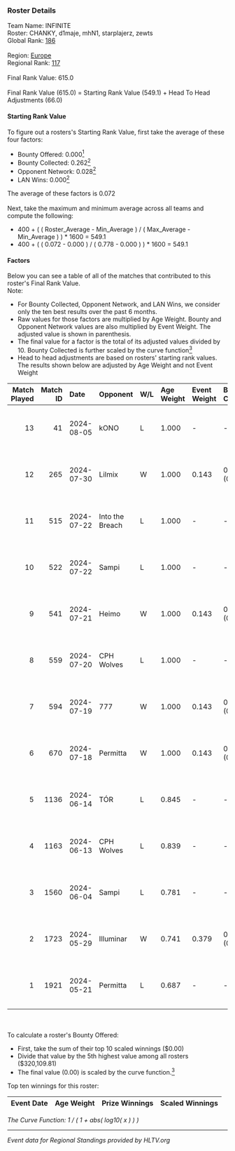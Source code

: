 ### Roster Details<br />
Team Name: INFINITE<br />
Roster: CHANKY, d1maje, mhN1, starplajerz, zewts<br />
Global Rank: [186](../standings_global.md)<br />
<br />
Region: [Europe]( ../standings_europe.md)<br />
Regional Rank: [117]( ../standings_europe.md)<br />
<br />
Final Rank Value:  615.0<br />
<br />
Final Rank Value (615.0) = Starting Rank Value (549.1) + Head To Head Adjustments (66.0)<br />

#### Starting Rank Value<br />
To figure out a rosters's Starting Rank Value, first take the average of these four factors:<br />
- Bounty Offered: 0.000[<sup>1</sup>](#table2)
- Bounty Collected: 0.262[<sup>2</sup>](#table1)
- Opponent Network: 0.028[<sup>2</sup>](#table1)
- LAN Wins: 0.000[<sup>2</sup>](#table1)

The average of these factors is 0.072<br />
<br />
Next, take the maximum and minimum average across all teams and compute the following:<br />
- 400 + ( ( Roster_Average - Min_Average ) / ( Max_Average - Min_Average ) ) * 1600 = 549.1
- 400 + ( ( 0.072 - 0.000 ) / ( 0.778 - 0.000 ) ) * 1600 = 549.1


#### Factors<br />
Below you can see a table of all of the matches that contributed to this roster's Final Rank Value.<br />
Note:<br />

- For Bounty Collected, Opponent Network, and LAN Wins, we consider only the ten best results over the past 6 months.
- Raw values for those factors are multiplied by Age Weight. Bounty and Opponent Network values are also multiplied by Event Weight. The adjusted value is shown in parenthesis.
- The final value for a factor is the total of its adjusted values divided by 10. Bounty Collected is further scaled by the curve function[<sup>3</sup>](#curveFunction)
- Head to head adjustments are based on rosters' starting rank values. The results shown below are adjusted by Age Weight and not Event Weight
<span id="table1"></span><br />


| Match Played | Match ID | Date       | Opponent        | W/L | Age Weight | Event Weight | Bounty Collected | Opponent Network | LAN Wins  | H2H Adj. | Roster                                   |
| -: | -: | :- | :- | :- | :- | :- | :- | :- | :- | -: | :- |
|           13 |       41 | 2024-08-05 | kONO            | L   | 1.000      | -            | -                | -                | -         |    -7.05 | CHANKY, d1maje, mhN1, starplajerz, zewts |
|           12 |      265 | 2024-07-30 | Lilmix          | W   | 1.000      | 0.143        | 0.023 (0.003)    | 0.095 (0.014)    | 0 (0.000) |    25.18 | CHANKY, d1maje, mhN1, starplajerz, zewts |
|           11 |      515 | 2024-07-22 | Into the Breach | L   | 1.000      | -            | -                | -                | -         |   -11.75 | CHANKY, d1maje, mhN1, starplajerz, zewts |
|           10 |      522 | 2024-07-22 | Sampi           | L   | 1.000      | -            | -                | -                | -         |    -5.18 | CHANKY, d1maje, mhN1, starplajerz, zewts |
|            9 |      541 | 2024-07-21 | Heimo           | W   | 1.000      | 0.143        | 0.006 (0.001)    | 0.103 (0.015)    | 0 (0.000) |    17.81 | CHANKY, d1maje, mhN1, starplajerz, zewts |
|            8 |      559 | 2024-07-20 | CPH Wolves      | L   | 1.000      | -            | -                | -                | -         |    -6.28 | CHANKY, d1maje, mhN1, starplajerz, zewts |
|            7 |      594 | 2024-07-19 | 777             | W   | 1.000      | 0.143        | 0.015 (0.002)    | 0.173 (0.025)    | 0 (0.000) |    20.20 | CHANKY, d1maje, mhN1, starplajerz, zewts |
|            6 |      670 | 2024-07-18 | Permitta        | W   | 1.000      | 0.143        | 0.039 (0.006)    | 0.919 (0.131)    | 0 (0.000) |    27.99 | CHANKY, d1maje, mhN1, starplajerz, zewts |
|            5 |     1136 | 2024-06-14 | TÓR             | L   | 0.845      | -            | -                | -                | -         |    -3.37 | CHANKY, d1maje, mhN1, starplajerz, zewts |
|            4 |     1163 | 2024-06-13 | CPH Wolves      | L   | 0.839      | -            | -                | -                | -         |    -5.60 | CHANKY, d1maje, mhN1, starplajerz, zewts |
|            3 |     1560 | 2024-06-04 | Sampi           | L   | 0.781      | -            | -                | -                | -         |    -2.93 | d1maje, mhN1, starplajerz, waZz, zewts   |
|            2 |     1723 | 2024-05-29 | Illuminar       | W   | 0.741      | 0.379        | 0.012 (0.003)    | 0.340 (0.095)    | 0 (0.000) |    19.55 | d1maje, mhN1, starplajerz, waZz, zewts   |
|            1 |     1921 | 2024-05-21 | Permitta        | L   | 0.687      | -            | -                | -                | -         |    -2.63 | d1maje, mhN1, starplajerz, waZz, zewts   |

<br />
<span id="table2"></span><br />
To calculate a roster's Bounty Offered:<br />

- First, take the sum of their top 10 scaled winnings ($0.00)
- Divide that value by the 5th highest value among all rosters ($320,109.81)
- The final value (0.00) is scaled by the curve function.[<sup>3</sup>](#curveFunction)

Top ten winnings for this roster:<br />

| Event Date | Age Weight | Prize Winnings | Scaled Winnings |
| :- | -: | :- | :- |


<span id="curveFunction"></span>_The Curve Function: 1 / ( 1 + abs( log10( x ) ) )_<br />

---
_Event data for Regional Standings provided by HLTV.org_<br />
